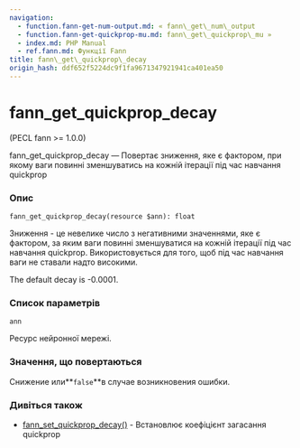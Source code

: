 ```yaml
---
navigation:
  - function.fann-get-num-output.md: « fann\_get\_num\_output
  - function.fann-get-quickprop-mu.md: fann\_get\_quickprop\_mu »
  - index.md: PHP Manual
  - ref.fann.md: Функції Fann
title: fann\_get\_quickprop\_decay
origin_hash: ddf652f5224dc9f1fa9671347921941ca401ea50
---
```

# fann\_get\_quickprop\_decay

(PECL fann >= 1.0.0)

fann\_get\_quickprop\_decay — Повертає зниження, яке є фактором, при якому ваги повинні зменшуватись на кожній ітерації під час навчання quickprop

### Опис

```methodsynopsis
fann_get_quickprop_decay(resource $ann): float
```

Зниження - це невелике число з негативними значеннями, яке є фактором, за яким ваги повинні зменшуватися на кожній ітерації під час навчання quickprop. Використовується для того, щоб під час навчання ваги не ставали надто високими.

The default decay is -0.0001.

### Список параметрів

`ann`

Ресурс нейронної мережі.

### Значення, що повертаються

Снижение или\*\*`false`\*\*в случае возникновения ошибки.

### Дивіться також

-   [fann\_set\_quickprop\_decay()](function.fann-set-quickprop-decay.md) \- Встановлює коефіцієнт загасання quickprop
